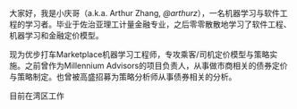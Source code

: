 大家好，我是小庆哥（a.k.a. Arthur Zhang, _@arthurz_），一名机器学习与软件工程的学习者。毕业于佐治亚理工计量金融专业，之后零零散散地学习了软件工程、机器学习和金融定价模型。

现为优步打车Marketplace机器学习工程师，专攻乘客/司机定价模型与策略实施。之前曾作为Millennium Advisors的项目负责人，从事做市商相关的债券定价与策略制定。也曾被高盛招募为策略分析师从事债券相关的分析。

目前在湾区工作
